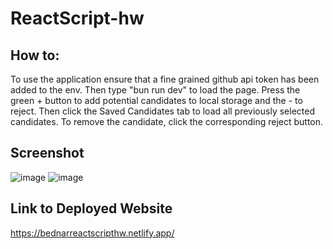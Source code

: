 # ReactScript-hw

## How to:
To use the application ensure that a fine grained github api token has been added to the env. Then type "bun run dev" to load the page. Press the green + button to add potential candidates to local storage and the - to reject. Then click the Saved Candidates tab to load all previously selected candidates. To remove the candidate, click the corresponding reject button.

## Screenshot
![image](https://github.com/user-attachments/assets/e182f4fd-80bd-4ff9-8c7e-543b8b0a6341)
![image](https://github.com/user-attachments/assets/8865fe99-8c0a-4094-a275-4cdf86b5b47f)

## Link to Deployed Website
https://bednarreactscripthw.netlify.app/
